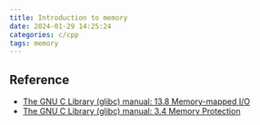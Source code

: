 ```yaml
---
title: Introduction to memory
date: 2024-01-29 14:25:24
categories: c/cpp
tags: memory
---
```


## Reference

* [The GNU C Library (glibc) manual: 13.8 Memory-mapped I/O](https://www.gnu.org/software/libc/manual/html_node/Memory_002dmapped-I_002fO.html)
* [The GNU C Library (glibc) manual: 3.4 Memory Protection](https://www.gnu.org/software/libc/manual/html_node/Memory-Protection.html)
